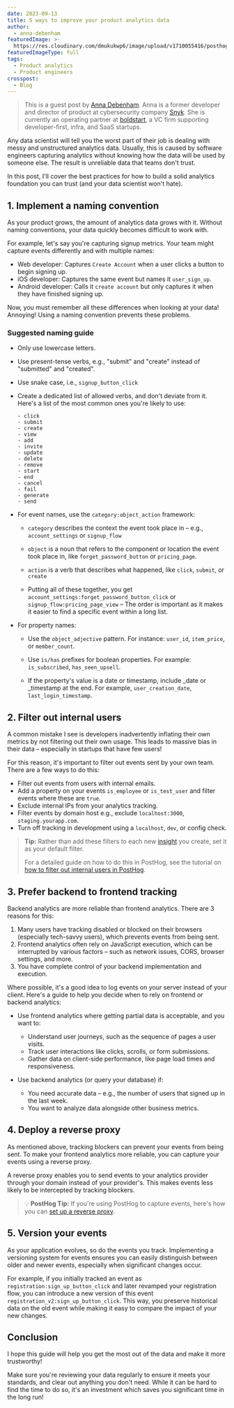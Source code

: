 ```yaml
---
date: 2023-09-13
title: 5 ways to improve your product analytics data
author:
  - anna-debenham
featuredImage: >-
  https://res.cloudinary.com/dmukukwp6/image/upload/v1710055416/posthog.com/contents/images/blog/super-hog-pink.png
featuredImageType: full
tags:
  - Product analytics
  - Product engineers
crosspost:
  - Blog
---
```


> This is a guest post by [Anna Debenham](https://www.linkedin.com/in/anna-debenham/). Anna is a former developer and director of product at cybersecurity company [Snyk](https://snyk.io/). She is currently an operating partner at [boldstart](https://boldstart.vc/), a VC firm supporting developer-first, infra, and SaaS startups. 

Any data scientist will tell you the worst part of their job is dealing with messy and unstructured analytics data. Usually, this is caused by software engineers capturing analytics without knowing how the data will be used by someone else. The result is unreliable data that teams don't trust.

In this post, I'll cover the best practices for how to build a solid analytics foundation you can trust (and your data scientist won't hate).

## 1. Implement a naming convention

As your product grows, the amount of analytics data grows with it. Without naming conventions, your data quickly becomes difficult to work with. 

For example, let's say you're capturing signup metrics. Your team might capture events differently and with multiple names: 

- Web developer: Captures `Create Account` when a user clicks a button to begin signing up.
- iOS developer: Captures the same event but names it `user_sign_up`.
- Android developer: Calls it `create account` but only captures it when they have finished signing up.

Now, you must remember all these differences when looking at your data! Annoying! Using a naming convention prevents these problems. 

### Suggested naming guide

- Only use lowercase letters.

- Use present-tense verbs, e.g., "submit" and "create" instead of "submitted" and "created".

- Use snake case, i.e., `signup_button_click`

- Create a dedicated list of allowed verbs, and don't deviate from it. Here's a list of the most common ones you're likely to use:
  ```
  - click
  - submit
  - create
  - view
  - add
  - invite
  - update
  - delete
  - remove
  - start
  - end
  - cancel
  - fail
  - generate
  - send
  ```

- For event names, use the `category:object_action` framework:

  - `category` describes the context the event took place in – e.g., `account_settings` or `signup_flow` 

  - `object` is a noun that refers to the component or location the event took place in, like `forget_password_button` or `pricing_page`.

  - `action` is a verb that describes what happened, like `click`, `submit`, or `create`

  - Putting all of these together, you get `account_settings:forget_password_button_click` or `signup_flow:pricing_page_view` – The order is important as it makes it easier to find a specific event within a long list.

- For property names:

  - Use the `object_adjective` pattern. For instance: `user_id`, `item_price`, or `member_count`.

  - Use `is/has` prefixes for boolean properties. For example: `is_subscribed`, `has_seen_upsell`.

  - If the property's value is a date or timestamp, include _date or _timestamp at the end. For example, `user_creation_date`, `last_login_timestamp`.

## 2. Filter out internal users

A common mistake I see is developers inadvertently inflating their own metrics by not filtering out their own usage. This leads to massive bias in their data – especially in startups that have few users!

For this reason, it's important to filter out events sent by your own team. There are a few ways to do this:

- Filter out events from users with internal emails.
- Add a property on your events `is_employee` or `is_test_user` and filter events where these are `true`.
- Exclude internal IPs from your analytics tracking.
- Filter events by domain host e.g., exclude `localhost:3000`, `staging.yourapp.com`.
- Turn off tracking in development using a `localhost`, `dev`, or config check.

> **Tip:** Rather than add these filters to each new [insight](/docs/product-analytics/insights) you create, set it as your default filter.
> 
> For a detailed guide on how to do this in PostHog, see the tutorial on [how to filter out internal users in PostHog](/tutorials/filter-internal-users).

## 3. Prefer backend to frontend tracking

Backend analytics are more reliable than frontend analytics. There are 3 reasons for this:

1. Many users have tracking disabled or blocked on their browsers (especially tech-savvy users), which prevents events from being sent.
2. Frontend analytics often rely on JavaScript execution, which can be interrupted by various factors – such as network issues, CORS, browser settings, and more.
3. You have complete control of your backend implementation and execution.

Where possible, it's a good idea to log events on your server instead of your client. Here's a guide to help you decide when to rely on frontend or backend analytics:

- Use frontend analytics where getting partial data is acceptable, and you want to:
  - Understand user journeys, such as the sequence of pages a user visits.
  - Track user interactions like clicks, scrolls, or form submissions.
  - Gather data on client-side performance, like page load times and responsiveness.

- Use backend analytics (or query your database) if:
  - You need accurate data – e.g., the number of users that signed up in the last week.
  - You want to analyze data alongside other business metrics.

## 4. Deploy a reverse proxy

As mentioned above, tracking blockers can prevent your events from being sent. To make your frontend analytics more reliable, you can capture your events using a reverse proxy.

A reverse proxy enables you to send events to your analytics provider through your domain instead of your provider's. This makes events less likely to be intercepted by tracking blockers.

> 💡 **PostHog Tip:** If you're using PostHog to capture events, here's how you can [set up a reverse proxy](/docs/advanced/proxy).

## 5. Version your events

As your application evolves, so do the events you track. Implementing a versioning system for events ensures you can easily distinguish between older and newer events, especially when significant changes occur.

For example, if you initially tracked an event as `registration:sign_up_button_click` and later revamped your registration flow, you can introduce a new version of this event `registration_v2:sign_up_button_click`. This way, you preserve historical data on the old event while making it easy to compare the impact of your new changes.

## Conclusion

I hope this guide will help you get the most out of the data and make it more trustworthy!

Make sure you're reviewing your data regularly to ensure it meets your standards, and clear out anything you don't need. While it can be hard to find the time to do so, it's an investment which saves you significant time in the long run!
